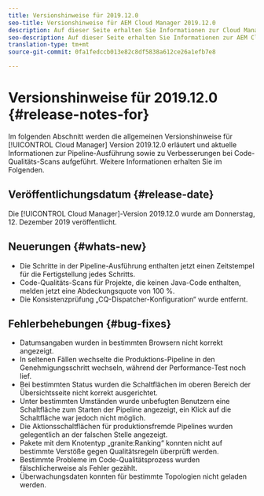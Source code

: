 ```yaml
---
title: Versionshinweise für 2019.12.0
seo-title: Versionshinweise für AEM Cloud Manager 2019.12.0
description: Auf dieser Seite erhalten Sie Informationen zur Cloud Manager-Version 2019.12.0.
seo-description: Auf dieser Seite erhalten Sie Informationen zur AEM Cloud Manager-Version 2019.12.0.
translation-type: tm+mt
source-git-commit: 0fa1fedccb013e82c8df5838a612ce26a1efb7e8

---
```



# Versionshinweise für 2019.12.0 {#release-notes-for}

Im folgenden Abschnitt werden die allgemeinen Versionshinweise für [!UICONTROL Cloud Manager] Version 2019.12.0 erläutert und aktuelle Informationen zur Pipeline-Ausführung sowie zu Verbesserungen bei Code-Qualitäts-Scans aufgeführt.
Weitere Informationen erhalten Sie im Folgenden.

## Veröffentlichungsdatum {#release-date}

Die [!UICONTROL Cloud Manager]-Version 2019.12.0 wurde am Donnerstag, 12. Dezember 2019 veröffentlicht.

## Neuerungen {#whats-new}

* Die Schritte in der Pipeline-Ausführung enthalten jetzt einen Zeitstempel für die Fertigstellung jedes Schritts.
* Code-Qualitäts-Scans für Projekte, die keinen Java-Code enthalten, melden jetzt eine Abdeckungsquote von 100 %.
* Die Konsistenzprüfung „CQ-Dispatcher-Konfiguration“ wurde entfernt.

## Fehlerbehebungen {#bug-fixes}

* Datumsangaben wurden in bestimmten Browsern nicht korrekt angezeigt.
* In seltenen Fällen wechselte die Produktions-Pipeline in den Genehmigungsschritt wechseln, während der Performance-Test noch lief.
* Bei bestimmten Status wurden die Schaltflächen im oberen Bereich der Übersichtsseite nicht korrekt ausgerichtet.
* Unter bestimmten Umständen wurde unbefugten Benutzern eine Schaltfläche zum Starten der Pipeline angezeigt, ein Klick auf die Schaltfläche war jedoch nicht möglich.
* Die Aktionsschaltflächen für produktionsfremde Pipelines wurden gelegentlich an der falschen Stelle angezeigt.
* Pakete mit dem Knotentyp „granite:Ranking“ konnten nicht auf bestimmte Verstöße gegen Qualitätsregeln überprüft werden.
* Bestimmte Probleme im Code-Qualitätsprozess wurden fälschlicherweise als Fehler gezählt.
* Überwachungsdaten konnten für bestimmte Topologien nicht geladen werden.
